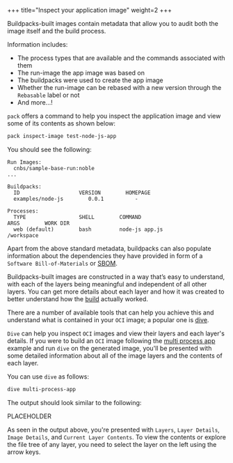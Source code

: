 +++
title="Inspect your application image"
weight=2
+++

Buildpacks-built images contain metadata that allow you to audit both the image itself and the build process.

<!--more-->

Information includes:

* The process types that are available and the commands associated with them
* The run-image the app image was based on
* The buildpacks were used to create the app image
* Whether the run-image can be rebased with a new version through the `Rebasable` label or not
* And more...!

`pack` offers a command to help you inspect the application image and view some of its contents as shown below:

```bash
pack inspect-image test-node-js-app
```

You should see the following:

```text
Run Images:
  cnbs/sample-base-run:noble
...

Buildpacks:
  ID                   VERSION        HOMEPAGE
  examples/node-js        0.0.1          -

Processes:
  TYPE                 SHELL        COMMAND                           ARGS        WORK DIR
  web (default)        bash         node-js app.js                                   /workspace
```

Apart from the above standard metadata, buildpacks can also populate information about the dependencies they have provided in form of a `Software Bill-of-Materials` or [SBOM].

Buildpacks-built images are constructed in a way that’s easy to understand, with each of the layers being meaningful and independent of all other layers. You can get more details about each layer and how it was created to better understand how the [build] actually worked.

There are a number of available tools that can help you achieve this and understand what is contained in your `OCI` image; a popular one is [dive].

`Dive` can help you inspect `OCI` images and view their layers and each layer's details. If you were to build an `OCI` image following the [multi process app] example and run `dive` on the generated image, you'll be presented with some detailed information about all of the image layers and the contents of each layer.

You can use `dive` as follows:

```bash
dive multi-process-app
```

The output should look similar to the following:

PLACEHOLDER

As seen in the output above, you're presented with `Layers`, `Layer Details`, `Image Details`, and `Current Layer Contents`. To view the contents or explore the file tree of any layer, you need to select the layer on the left using the arrow keys.

[SBOM]: /docs/for-app-developers/how-to/build-outputs/download-sbom
[build]: https://buildpacks.io/docs/for-app-developers/concepts/build/
[Dive]: https://github.com/wagoodman/dive
[multi process app]: https://buildpacks.io/docs/for-app-developers/how-to/build-outputs/specify-launch-process/#build-a-multi-process-app
